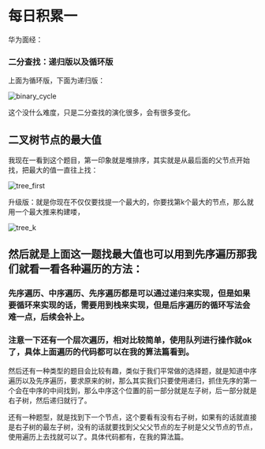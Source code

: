 # 每日积累一

华为面经：

### 二分查找：递归版以及循环版

上面为循环版，下面为递归版：

![binary_cycle](F:\markdown\binary_cycle.jpg)

这个没什么难度，只是二分查找的演化很多，会有很多变化。

## 二叉树节点的最大值

我现在一看到这个题目，第一印象就是堆排序，其实就是从最后面的父节点开始找，把最大的值一直往上找：

![tree_first](F:\markdown\tree_first.jpg)

升级版：就是你现在不仅仅要找提一个最大的，你要找第k个最大的节点，那么就用一个最大推来构建喽，

![tree_k](F:\markdown\tree_k.jpg)

## 然后就是上面这一题找最大值也可以用到先序遍历那我们就看一看各种遍历的方法：

### 先序遍历、中序遍历、先序遍历都是可以通过递归来实现，但是如果要循环来实现的话，需要用到栈来实现，但是后序遍历的循环写法会难一点，后续会补上。

### 注意一下还有一个层次遍历，相对比较简单，使用队列进行操作就ok了，具体上面遍历的代码都可以在我的算法篇看到。

然后还有一种类型的题目会比较有趣，类似于我们平常做的选择题，就是知道中序遍历以及先序遍历，要求原来的树，那么其实我们只要使用递归，抓住先序的第一个会在中序的中间找到，那么中序这个位置的前一部分就是左子树，后一部分就是右子树，然后递归就行了。

还有一种题型，就是找到下一个节点，这个要看有没有右子树，如果有的话就直接是右子树的最左子树，没有的话就要找到父父父节点的左子树是父父节点的节点，使用遍历上去找就可以了。具体代码都有，在我的算法篇。